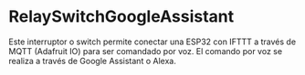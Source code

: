 # RelaySwitchGoogleAssistant
Este interruptor o switch permite conectar una ESP32 con IFTTT a través de MQTT (Adafruit IO) para ser comandado por voz. El comando por voz se realiza a través de Google Assistant o Alexa.

